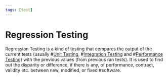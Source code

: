 ```yaml
---
tags: [test]
---
```


# Regression Testing

Regression Testing is a kind of testing that compares the output of the current
tests (usually #[Unit Testing](202206201320.md), #[Integration Testing](202206201330.md)
and #[Performance Testing](202206201415.md)) with the previous values (from
previous ran tests). It is used to find out the disparity or difference, if
there is any, of performance, contract, validity etc. between new, modified, or
fixed #software.

